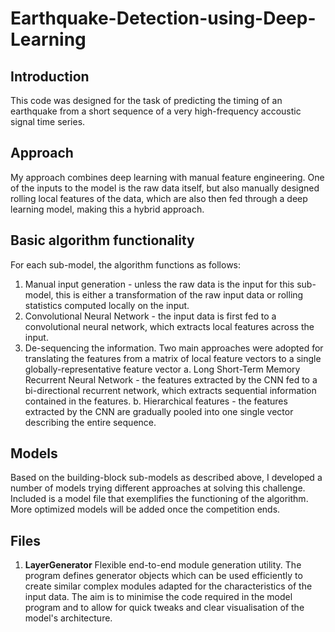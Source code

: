 # Earthquake-Detection-using-Deep-Learning

## Introduction
This code was designed for the task of predicting the timing of an earthquake from a short sequence of a very high-frequency accoustic signal time series.

## Approach
My approach combines deep learning with manual feature engineering. One of the inputs to the model is the raw data itself, but also manually designed rolling local features of the data, which are also then fed through a deep learning model, making this a hybrid approach.

## Basic algorithm functionality
For each sub-model, the algorithm functions as follows:
 1. Manual input generation - unless the raw data is the input for this sub-model, this is either a transformation of the raw input data or rolling statistics computed locally on the input.
 2. Convolutional Neural Network - the input data is first fed to a convolutional neural network, which extracts local features across the input.
 3. De-sequencing the information. Two main approaches were adopted for translating the features from a matrix of local feature vectors to a single globally-representative feature vector
    a. Long Short-Term Memory Recurrent Neural Network - the features extracted by the CNN fed to a bi-directional recurrent network, which extracts sequential information contained in the features.
    b. Hierarchical features - the features extracted by the CNN are gradually pooled into one single vector describing the entire sequence.
 
## Models
Based on the building-block sub-models as described above, I developed a number of models trying different approaches at solving this challenge. Included is a model file that exemplifies the functioning of the algorithm. More optimized models will be added once the competition ends.

## Files
1. **LayerGenerator**
Flexible end-to-end module generation utility. The program defines generator objects which can be used efficiently to create similar complex modules adapted for the characteristics of the input data. The aim is to minimise the code required in the model program and to allow for quick tweaks and clear visualisation of the model's architecture.
